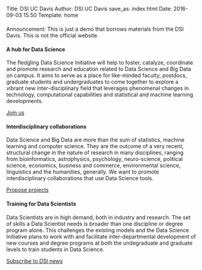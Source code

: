 Title: DSI UC Davis 
Author: DSI UC Davis
save_as: index.html
Date: 2016-09-03 15:50
Template: home
<!-- See http://v4-alpha.getbootstrap.com/components/ for the CSS components
available to you in the Bootstrap CSS bundle-->
<div class="alert alert-info" role="alert" style='margin-top:20px' >
  Announcement: This is just a demo that borrows materials from the DSI Davis.
  This is not the official website.
</div>

<div class="row">
  <div class="col-sm-4">
    <h4><span class="glyphicon glyphicon-home"></span> A hub for Data Science</h4>
    <p>
    The fledgling Data Science Initiative will help to foster, catalyze, coordinate and promote
    research and education related to Data Science and Big Data on campus.
    It aims to serve as a place for like-minded faculty, postdocs, graduate students
    and undergraduates to come together to explore a vibrant new inter-disciplinary field
    that leverages phenomenal changes in technology, computational capabilities
    and statistical and machine learning developments.
    </p>
		<a href="https://docs.google.com/forms/d/e/1FAIpQLSdCT72MtNyEcTcbOP7bj76tkPw85H9Co1R_WxYKZu67gxzb7Q/viewform"
		 class="btn btn-primary btn-sm" role="button" target="_blank">
			Join us
		</a>
  </div>
  <div class="col-sm-4">
    <h4><span class="glyphicon glyphicon-random"></span> Interdisciplinary collaborations </h4>
<span class="glyphicons glyphicons-user-add"></span>
  	<p>
    Data Science and Big Data are more than the sum of
    statistics, machine learning and computer science.
    They are the outcome of a very recent, structural change in the nature of research in many
    disciplines, ranging from bioinformatics, astrophysics, psychology, neuro-science, political
    science, economics, business and commerce, environmental science, linguistics and
    the humanities, generally. We want to promote interdisciplinary
		collaborations that use Data Science tools.
   </p>
		<a href="pages/Collaboration.html"
		 class="btn btn-primary btn-sm" role="button" >
			Propose projects
		</a>
  </div>
  <div class="col-sm-4">
    <h4><span class="glyphicon glyphicon-education"></span> Training for Data Scientists </h4>
     <p> Data Scientists are in high demand, both in industry and research.  The set of skills a Data
     Scientist needs is broader than one discipline or degree program alone. This challenges the
     existing models and the Data Science Initiative plans to work with and facilitate inter-departmental
     development of new courses and degree programs at both the undegraduate and graduate levels to train
     students in Data Science.
     </p>
		 <a href="pages/Signup.html"
		  class="btn btn-primary btn-sm" role="button" >
		 	Subscribe to DSI news
		 </a>
  </div>
</div>



